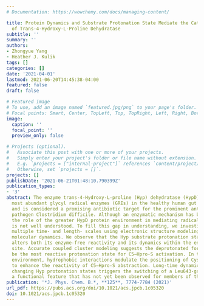 ```yaml
---
# Documentation: https://wowchemy.com/docs/managing-content/

title: Protein Dynamics and Substrate Protonation State Mediate the Catalytic Action
  of Trans-4-Hydroxy-L-Proline Dehydratase
subtitle: ''
summary: ''
authors:
- Zhongyue Yang
- Heather J. Kulik
tags: []
categories: []
date: '2021-04-01'
lastmod: 2021-06-20T14:45:38-04:00
featured: false
draft: false

# Featured image
# To use, add an image named `featured.jpg/png` to your page's folder.
# Focal points: Smart, Center, TopLeft, Top, TopRight, Left, Right, BottomLeft, Bottom, BottomRight.
image:
  caption: ''
  focal_point: ''
  preview_only: false

# Projects (optional).
#   Associate this post with one or more of your projects.
#   Simply enter your project's folder or file name without extension.
#   E.g. `projects = ["internal-project"]` references `content/project/deep-learning/index.md`.
#   Otherwise, set `projects = []`.
projects: []
publishDate: '2021-06-21T01:48:10.790399Z'
publication_types:
- '3'
abstract: The enzyme trans-4-Hydroxy-L-proline (Hyp) dehydratase (HypD) is among the
  most abundant glycyl radical enzymes (GREs) in the healthy human gut microbiome
  and is considered a promising antibiotic target for the prominent antibiotic-resistant
  pathogen Clostridium difficile. Although an enzymatic mechanism has been proposed,
  the role of the greater HypD protein environment in mediating radical reactivity
  is not well understood. To fill this gap in understanding, we investigate HypD across
  multiple time- and length- scales using electronic structure modeling and classical
  molecular dynamics. We observe that the Hyp substrate protonation state significantly
  alters both its enzyme-free reactivity and its dynamics within the enzyme active
  site. Accurate coupled cluster modeling suggests the deprotonated form of Hyp to
  be the most reactive protonation state for C5–Hpro-S activation. In the protein
  environment, hydrophobic interactions modulate the positioning of Cys434 radical
  to enhance the reactivity of C5–Hpro-S abstraction. Long-time dynamics reveal that
  changing Hyp protonation states triggers the switching of a Leu643-gated water tunnel,
  a functional feature that has not yet been observed for members of the GRE superfamily.
publication: '*J. Phys. Chem. B.*, **125**, 7774-7784 (2021)'
url_pdf: https://pubs.acs.org/doi/10.1021/acs.jpcb.1c05320
doi: 10.1021/acs.jpcb.1c05320
---
```

